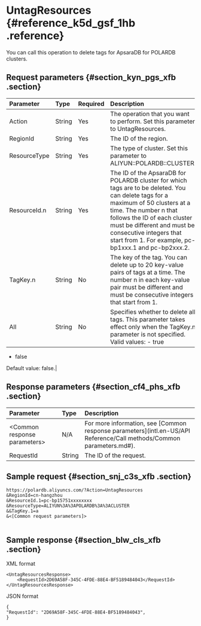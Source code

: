 # UntagResources {#reference_k5d_gsf_1hb .reference}

You can call this operation to delete tags for ApsaraDB for POLARDB clusters.

## Request parameters {#section_kyn_pgs_xfb .section}

|Parameter|Type|Required|Description|
|:--------|:---|:-------|:----------|
|Action|String|Yes|The operation that you want to perform. Set this parameter to UntagResources.|
|RegionId|String|Yes|The ID of the region.|
|ResourceType|String|Yes|The type of cluster. Set this parameter to ALIYUN::POLARDB::CLUSTER.|
|ResourceId.n|String|Yes|The ID of the ApsaraDB for POLARDB cluster for which tags are to be deleted. You can delete tags for a maximum of 50 clusters at a time. The number n that follows the ID of each cluster must be different and must be consecutive integers that start from 1. For example, pc-bp1xxx.1 and pc-bp2xxx.2.|
|TagKey.n|String|No|The key of the tag. You can delete up to 20 key-value pairs of tags at a time. The number n in each key-value pair must be different and must be consecutive integers that start from 1.|
|All|String|No|Specifies whether to delete all tags. This parameter takes effect only when the TagKey.n parameter is not specified. Valid values: -   true
-   false

 Default value: false.|

## Response parameters {#section_cf4_phs_xfb .section}

|Parameter|Type|Description|
|:--------|:---|:----------|
|<Common response parameters\>|N/A|For more information, see [Common response parameters](intl.en-US/API Reference/Call methods/Common parameters.md#).|
|RequestId|String|The ID of the request.|

## Sample request {#section_snj_c3s_xfb .section}

```
https://polardb.aliyuncs.com/?Action=UntagResources
&RegionId=cn-hangzhou
&ResourceId.1=pc-bp15751xxxxxxxx
&ResourceType=ALIYUN%3A%3APOLARDB%3A%3ACLUSTER
&&TagKey.1=a
&<[Common request parameters]>
				
```

## Sample response {#section_blw_cls_xfb .section}

XML format

```
<UntagResourcesResponse>
    <RequestId>2D69A58F-345C-4FDE-88E4-BF5189484043</RequestId>
</UntagResourcesResponse>
```

JSON format

```
{ 
"RequestId": "2D69A58F-345C-4FDE-88E4-BF5189484043", 
}
```

